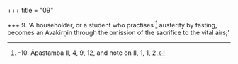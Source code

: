 +++
title = "09"

+++
9. 'A householder, or a student who practises [^4]  austerity by fasting, becomes an Avakīrṇin through the omission of the sacrifice to the vital airs;'


[^4]:  -10. Āpastamba II, 4, 9, 12, and note on II, 1, 1, 2.
